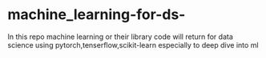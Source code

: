 # machine_learning-for-ds-
In this repo machine learning or their library code will return for data science using pytorch,tenserflow,scikit-learn especially to deep dive into ml
